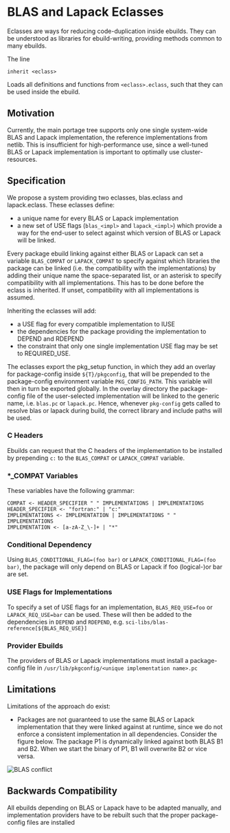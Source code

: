 BLAS and Lapack Eclasses
========================

Eclasses are ways for reducing code-duplication inside ebuilds.
They can be understood as libraries for ebuild-writing, providing methods common to many ebuilds.

The line
```
inherit <eclass>
```

Loads all definitions and functions from `<eclass>.eclass`, such that they can be used inside the ebuild.

Motivation
----------

Currently, the main portage tree supports only one single system-wide BLAS
and Lapack implementation, the reference implementations from netlib.
This is insufficient for high-performance use, since a well-tuned BLAS or
Lapack implementation is important to optimally use cluster-resources.


Specification
-------------

We propose a system providing two eclasses, blas.eclass and lapack.eclass.
These eclasses define:

- a unique name for every BLAS or Lapack implementation
- a new set of USE flags (`blas_<impl>` and `lapack_<impl>`)
  which provide a way for the end-user to select against which version of
  BLAS or Lapack will be linked.

Every package ebuild linking against either BLAS or Lapack can set a 
variable `BLAS_COMPAT` or `LAPACK_COMPAT` to specify against which 
libraries the package can be linked (i.e. the compatibility with the
implementations) by adding their unique name the space-separated list, or
an asterisk to specify compatibility with all implementations.
This has to be done before the eclass is inherited.
If unset, compatibility with all implementations is assumed.

Inheriting the eclasses will add:

- a USE flag for every compatible implementation to IUSE
- the dependencies for the package providing the implementation to DEPEND
  and RDEPEND
- the constraint that only one single implementation USE flag may be set 
  to REQUIRED_USE.

The eclasses export the pkg_setup function, in which they add an overlay
for package-config inside `${T}/pkgconfig`, that will be prepended to the
package-config environment variable `PKG_CONFIG_PATH`.
This variable will then in turn be exported globally.
In the overlay directory the package-config file of the user-selected
implementation will be linked to the generic name, i.e. `blas.pc` or
`lapack.pc`.
Hence, whenever `pkg-config` gets called to resolve blas or lapack during
build, the correct library and include paths will be used.

### C Headers

Ebuilds can request that the C headers of the implementation to be installed
by prepending `c:` to the `BLAS_COMPAT` or `LAPACK_COMPAT` variable.

### \*_COMPAT Variables


These variables have the following grammar:

	COMPAT <- HEADER_SPECIFIER " " IMPLEMENTATIONS | IMPLEMENTATIONS
	HEADER_SPECIFIER <- "fortran:" | "c:"
	IMPLEMENTATIONS <- IMPLEMENTATION | IMPLEMENTATIONS " " IMPLEMENTATIONS
	IMPLEMENTATION <- [a-zA-Z_\-]+ | "*"

### Conditional Dependency


Using `BLAS_CONDITIONAL_FLAG=(foo bar)` or `LAPACK_CONDITIONAL_FLAG=(foo bar)`,
the package will only depend on BLAS or Lapack if foo (logical-)or bar are set.

### USE Flags for Implementations

To specify a set of USE flags for an implementation, `BLAS_REQ_USE=foo`
or `LAPACK_REQ_USE=bar` can be used.
These will then be added to the dependencies in `DEPEND` and `RDEPEND`, 
e.g. `sci-libs/blas-reference[${BLAS_REQ_USE}]`

### Provider Ebuilds

The providers of BLAS or Lapack implementations must install a package-config
file in `/usr/lib/pkgconfig/<unique implementation name>.pc`

Limitations
-----------

Limitations of the approach do exist:

- Packages are not guaranteed to use the same BLAS or Lapack implementation
  that they were linked against at runtime, since we do not enforce a
  consistent implementation in all dependencies.
  Consider the figure below. The package P1 is dynamically linked against both BLAS B1 and B2.
  When we start the binary of P1, B1 will overwrite B2 or vice versa.

![BLAS conflict](graph/BLAS_Conflict.png)

Backwards Compatibility
-----------------------

All ebuilds depending on BLAS or Lapack have to be adapted manually,
and implementation providers have to be rebuilt such that the proper
package-config files are installed
